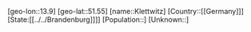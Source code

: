 ﻿---
location: [51.55,13.9]
type: City
tags:
- geo/City


SpocWebEntityId: 31486
isDeleted: false
confidential: public

---
[geo-lon::13.9]
[geo-lat::51.55]
[name::Klettwitz]
[Country::[[Germany]]]
[State:[[../../Brandenburg]]]]
[Population::]
[Unknown::]

